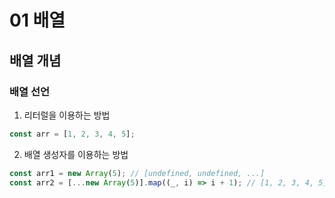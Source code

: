 # 01 배열
## 배열 개념
### 배열 선언
1. 리터럴을 이용하는 방법
```js
const arr = [1, 2, 3, 4, 5];
```
2. 배열 생성자를 이용하는 방법
```js
const arr1 = new Array(5); // [undefined, undefined, ...]
const arr2 = [...new Array(5)].map((_, i) => i + 1); // [1, 2, 3, 4, 5]
```